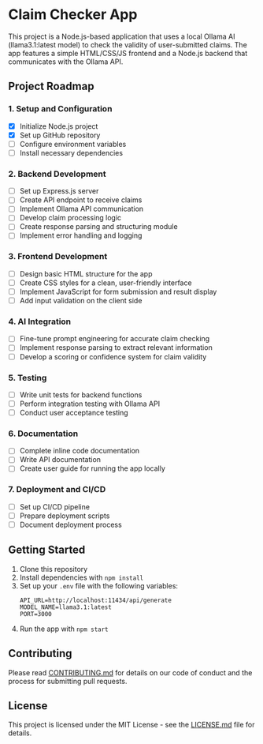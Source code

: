 # Claim Checker App

This project is a Node.js-based application that uses a local Ollama AI (llama3.1:latest model) to check the validity of user-submitted claims. The app features a simple HTML/CSS/JS frontend and a Node.js backend that communicates with the Ollama API.

## Project Roadmap

### 1. Setup and Configuration
- [x] Initialize Node.js project
- [x] Set up GitHub repository
- [ ] Configure environment variables
- [ ] Install necessary dependencies

### 2. Backend Development
- [ ] Set up Express.js server
- [ ] Create API endpoint to receive claims
- [ ] Implement Ollama API communication
- [ ] Develop claim processing logic
- [ ] Create response parsing and structuring module
- [ ] Implement error handling and logging

### 3. Frontend Development
- [ ] Design basic HTML structure for the app
- [ ] Create CSS styles for a clean, user-friendly interface
- [ ] Implement JavaScript for form submission and result display
- [ ] Add input validation on the client side

### 4. AI Integration
- [ ] Fine-tune prompt engineering for accurate claim checking
- [ ] Implement response parsing to extract relevant information
- [ ] Develop a scoring or confidence system for claim validity

### 5. Testing
- [ ] Write unit tests for backend functions
- [ ] Perform integration testing with Ollama API
- [ ] Conduct user acceptance testing

### 6. Documentation
- [ ] Complete inline code documentation
- [ ] Write API documentation
- [ ] Create user guide for running the app locally

### 7. Deployment and CI/CD
- [ ] Set up CI/CD pipeline
- [ ] Prepare deployment scripts
- [ ] Document deployment process

## Getting Started

1. Clone this repository
2. Install dependencies with `npm install`
3. Set up your `.env` file with the following variables:
   ```
   API_URL=http://localhost:11434/api/generate
   MODEL_NAME=llama3.1:latest
   PORT=3000
   ```
4. Run the app with `npm start`

## Contributing

Please read [CONTRIBUTING.md](CONTRIBUTING.md) for details on our code of conduct and the process for submitting pull requests.

## License

This project is licensed under the MIT License - see the [LICENSE.md](LICENSE.md) file for details.